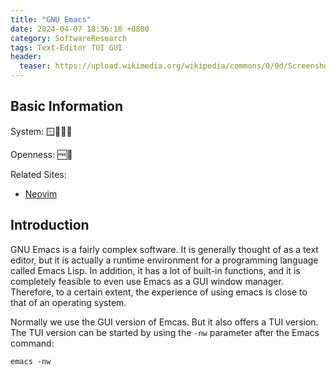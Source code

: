 ```yaml
---
title: "GNU Emacs"
date: 2024-04-07 18:36:18 +0800
category: SoftwareResearch
tags: Text-Editor TUI GUI
header:
  teaser: https://upload.wikimedia.org/wikipedia/commons/0/0d/Screenshot_of_GNU_Emacs_27.1_on_GNOME.png
---
```


## Basic Information

System: 🪟🍎🐧😈

Openness: 🆓📖

Related Sites:

* [Neovim](https://www.gnu.org/software/emacs/)

## Introduction

GNU Emacs is a fairly complex software. It is generally thought of as a text editor, but it is actually a runtime environment for a programming language called Emacs Lisp. In addition, it has a lot of built-in functions, and it is completely feasible to even use Emacs as a GUI window manager. Therefore, to a certain extent, the experience of using emacs is close to that of an operating system.

Normally we use the GUI version of Emcas. But it also offers a TUI version. The TUI version can be started by using the `-nw` parameter after the Emacs command:

```shell
emacs -nw
```

